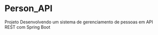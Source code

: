 # Person_API
Projeto Desenvolvendo um sistema de gerenciamento de pessoas em API REST com Spring Boot
